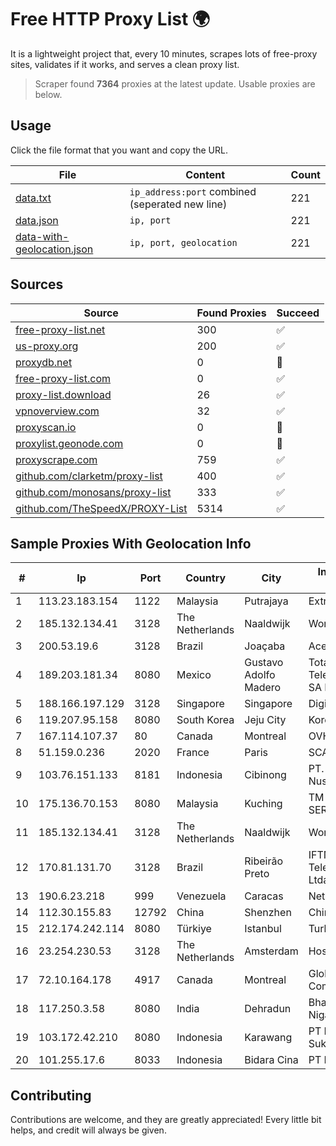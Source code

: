 
# Free HTTP Proxy List 🌍

It is a lightweight project that, every 10 minutes, scrapes lots of free-proxy sites, validates if it works, and serves a clean proxy list.


> Scraper found **7364** proxies at the latest update. Usable proxies are below.

## Usage

Click the file format that you want and copy the URL.


|File|Content|Count|
|----|-------|-----|
|[data.txt](https://raw.githubusercontent.com/themiralay/Proxy-List-World/master/data.txt)|`ip_address:port` combined (seperated new line)|221|
|[data.json](https://raw.githubusercontent.com/themiralay/Proxy-List-World/master/data.json)|`ip, port`|221|
|[data-with-geolocation.json](https://raw.githubusercontent.com/themiralay/Proxy-List-World/master/data-with-geolocation.json)|`ip, port, geolocation`|221|

## Sources

|Source|Found Proxies|Succeed|
|------|-------------|-------|
|[free-proxy-list.net](https://free-proxy-list.net)|300|✅|
|[us-proxy.org](https://www.us-proxy.org)|200|✅|
|[proxydb.net](http://proxydb.net)|0|🚫|
|[free-proxy-list.com](https://free-proxy-list.com/?page=&port=&type%5B%5D=http&type%5B%5D=https&up_time=0&search=Search)|0|✅|
|[proxy-list.download](https://www.proxy-list.download/HTTP)|26|✅|
|[vpnoverview.com](https://vpnoverview.com/privacy/anonymous-browsing/free-proxy-servers)|32|✅|
|[proxyscan.io](https://www.proxyscan.io)|0|🚫|
|[proxylist.geonode.com](https://proxylist.geonode.com/api/proxy-list?limit=300&page=1&sort_by=lastChecked&sort_type=desc&protocols=http,https)|0|🚫|
|[proxyscrape.com](https://api.proxyscrape.com/v2/?request=displayproxies&protocol=http&timeout=10000&country=all&ssl=all&anonymity=all)|759|✅|
|[github.com/clarketm/proxy-list](https://raw.githubusercontent.com/clarketm/proxy-list/master/proxy-list-raw.txt)|400|✅|
|[github.com/monosans/proxy-list](https://raw.githubusercontent.com/monosans/proxy-list/main/proxies/http.txt)|333|✅|
|[github.com/TheSpeedX/PROXY-List](https://raw.githubusercontent.com/TheSpeedX/PROXY-List/master/http.txt)|5314|✅|


## Sample Proxies With Geolocation Info

|#|Ip|Port|Country|City|Internet Service Provider|
|-|--|----|-------|----|-------------------------|
|1|113.23.183.154|1122|Malaysia|Putrajaya|Extreme Broadband|
|2|185.132.134.41|3128|The Netherlands|Naaldwijk|WorldStream B.V.|
|3|200.53.19.6|3128|Brazil|Joaçaba|Acessoline Telecom|
|4|189.203.181.34|8080|Mexico|Gustavo Adolfo Madero|Total Play Telecomunicaciones SA De CV|
|5|188.166.197.129|3128|Singapore|Singapore|DigitalOcean, LLC|
|6|119.207.95.158|8080|South Korea|Jeju City|Korea Telecom|
|7|167.114.107.37|80|Canada|Montreal|OVH SAS|
|8|51.159.0.236|2020|France|Paris|SCALEWAY|
|9|103.76.151.133|8181|Indonesia|Cibinong|PT. Java Digital Nusantara|
|10|175.136.70.153|8080|Malaysia|Kuching|TM TECHNOLOGY SERVICES SDN BHD|
|11|185.132.134.41|3128|The Netherlands|Naaldwijk|WorldStream B.V.|
|12|170.81.131.70|3128|Brazil|Ribeirão Preto|IFTNET Telecomunicacoes Ltda|
|13|190.6.23.218|999|Venezuela|Caracas|Net Uno|
|14|112.30.155.83|12792|China|Shenzhen|China Mobile|
|15|212.174.242.114|8080|Türkiye|Istanbul|TurkTelecom|
|16|23.254.230.53|3128|The Netherlands|Amsterdam|Hostwinds LLC.|
|17|72.10.164.178|4917|Canada|Montreal|GloboTech Communications|
|18|117.250.3.58|8080|India|Dehradun|Bharat Sanchar Nigam Ltd|
|19|103.172.42.210|8080|Indonesia|Karawang|PT Media Solusi Sukses|
|20|101.255.17.6|8033|Indonesia|Bidara Cina|PT Remala Abadi|



## Contributing

Contributions are welcome, and they are greatly appreciated! Every
little bit helps, and credit will always be given.

